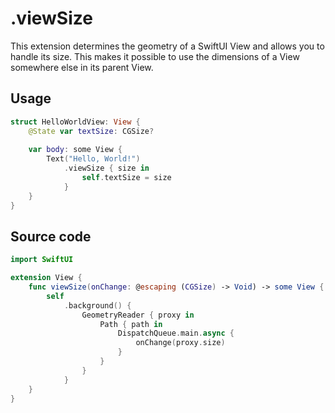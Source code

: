 # .viewSize

This extension determines the geometry of a SwiftUI View and allows you to handle its size. This makes it possible to use the dimensions of a View somewhere else in its parent View.

## Usage

```swift
struct HelloWorldView: View {
    @State var textSize: CGSize?
    
    var body: some View {
        Text("Hello, World!")
            .viewSize { size in
                self.textSize = size
            }
    }
}
```

## Source code

```swift
import SwiftUI

extension View {
    func viewSize(onChange: @escaping (CGSize) -> Void) -> some View {
        self
            .background() {
                GeometryReader { proxy in
                    Path { path in
                        DispatchQueue.main.async {
                            onChange(proxy.size)
                        }
                    }
                }
            }
    }
}
```